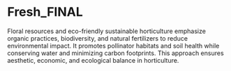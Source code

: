 # Fresh_FINAL
Floral resources and eco-friendly sustainable horticulture emphasize organic practices, biodiversity, and natural fertilizers to reduce environmental impact. It promotes pollinator habitats and soil health while conserving water and minimizing carbon footprints. This approach ensures aesthetic, economic, and ecological balance in horticulture.
